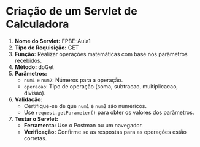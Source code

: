 <!DOCTYPE html>
<html lang="pt-BR">
<head>
    <meta charset="UTF-8">
    <meta name="viewport" content="width=device-width, initial-scale=1.0">
    
</head>
<body>
    <h1>Criação de um Servlet de Calculadora</h1>
    <ol>
        <li><strong>Nome do Servlet:</strong> FPBE-Aula1</li>
        <li><strong>Tipo de Requisição:</strong> GET</li>
        <li><strong>Função:</strong> Realizar operações matemáticas com base nos parâmetros recebidos.</li>
        <li><strong>Método:</strong> doGet</li>
        <li><strong>Parâmetros:</strong>
            <ul>
                <li><code>num1</code> e <code>num2</code>: Números para a operação.</li>
                <li><code>operacao</code>: Tipo de operação (soma, subtracao, multiplicacao, divisao).</li>
            </ul>
        </li>
        <li><strong>Validação:</strong>
            <ul>
                <li>Certifique-se de que <code>num1</code> e <code>num2</code> são numéricos.</li>
                <li>Use <code>request.getParameter()</code> para obter os valores dos parâmetros.</li>
            </ul>
        </li>
        <li><strong>Testar o Servlet:</strong>
            <ul>
                <li><strong>Ferramenta:</strong> Use o Postman ou um navegador.</li>
                <li><strong>Verificação:</strong> Confirme se as respostas para as operações estão corretas.</li>
            </ul>
        </li>
    </ol>
</body>
</html>
